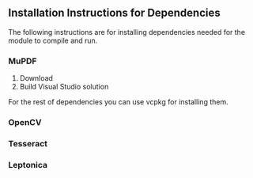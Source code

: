 ## Installation Instructions for Dependencies
The following instructions are for installing dependencies needed for the module to compile and run.

### MuPDF
1. Download
2. Build Visual Studio solution  

For the rest of dependencies you can use vcpkg for installing them.
 
### OpenCV
### Tesseract
### Leptonica